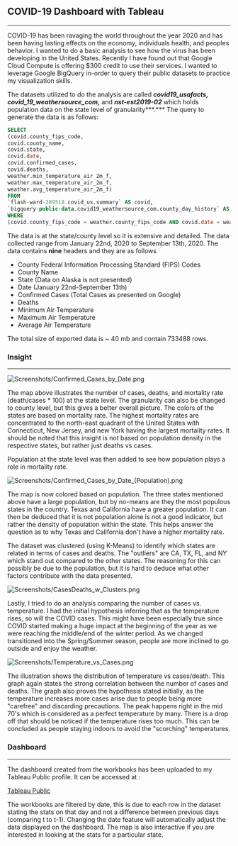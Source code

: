 ## COVID-19 Dashboard with Tableau

---

COVID-19 has been ravaging the world throughout the year 2020 and has been having lasting effects on the economy, individuals health, and peoples behavior. I wanted to do a basic analysis to see how the virus has been developing in the United States. Recently I have found out that Google Cloud Compute is offering $300 credit to use their services. I wanted to leverage Google BigQuery in-order to query their public datasets to practice my visualization skills.

The datasets utilized to do the analysis are called  ***covid19_usafacts,** **covid_19_weathersource_com,*** and ***nst-est2019-02*** which holds population data on the state level of granularity***.*** The query to generate the data is as follows:

```sql
SELECT 
(covid.county_fips_code, 
covid.county_name, 
covid.state, 
covid.date, 
covid.confirmed_cases, 
covid.deaths,
weather.min_temperature_air_2m_f, 
weather.max_temperature_air_2m_f, 
weather.avg_temperature_air_2m_f)
FROM 
`flash-ward-289518.covid_us.summary` AS covid,
`bigquery-public-data.covid19_weathersource_com.county_day_history` AS weather
WHERE 
(covid.county_fips_code = weather.county_fips_code AND covid.date = weather.date)
```

The data is at the state/county level so it is extensive and detailed. The data collected range from January 22nd, 2020 to September 13th, 2020. The data contains **nine** headers and they are as follows

- County Federal Information Processing Standard (FIPS) Codes
- County Name
- State (Data on Alaska is not presented)
- Date (January 22nd-September 13th)
- Confirmed Cases (Total Cases as presented on Google)
- Deaths
- Minimum Air Temperature
- Maximum Air Temperature
- Average Air Temperature

The total size of exported data is ~ 40 mb and contain 733488 rows.

### Insight

---

![Screenshots/Confirmed_Cases_by_Date.png](Screenshots/Confirmed_Cases_by_Date.png)

The map above illustrates the number of cases, deaths, and mortality rate (death/cases * 100) at the state level. The granularity can also be changed to county level, but this gives a better overall picture. The colors of the states are based on mortality rate. The highest mortality rates are concentrated to the north-east quadrant of the United States with Connecticut, New Jersey, and new York having the largest mortality rates. It should be noted that this insight is not based on population density in the respective states, but rather just deaths vs cases.

Population at the state level was then added to see how population plays a role in mortality rate.

![Screenshots/Confirmed_Cases_by_Date_(Population).png](Screenshots/Confirmed_Cases_by_Date_(Population).png)

The map is now colored based on population. The three states mentioned above have a large population, but by no-means are they the most populous states in the country. Texas and California have a greater population. It can then be deduced that it is not population alone is not a good indicator, but rather the density of population within the state. This helps answer the question as to why Texas and California don't have a higher mortality rate. 

The dataset was clustered (using K-Means) to identify which states are related in terms of cases and deaths. The "outliers" are CA, TX, FL, and NY which stand out compared to the other states. The reasoning for this can possibly be due to the population, but it is hard to deduce what other factors contribute with the data presented.

![Screenshots/CasesDeaths_w_Clusters.png](Screenshots/CasesDeaths_w_Clusters.png)

Lastly, I tried to do an analysis comparing the number of cases vs. temperature. I had the initial hypothesis inferring that as the temperature rises, so will the COVID cases. This might have been especially true since COVID started making a huge impact at the beginning of the year as we were reaching the middle/end of the winter period. As we changed transitioned into the Spring/Summer season, people are more inclined to go outside and enjoy the weather.

![Screenshots/Temperature_vs_Cases.png](Screenshots/Temperature_vs_Cases.png)

The illustration shows the distribution of temperature vs cases/death. This graph again states the strong correlation between the number of cases and deaths. The graph also proves the hypothesis stated initially, as the temperature increases more cases arise due to people being more "carefree" and discarding precautions. The peak happens right in the mid 70's which is considered as a perfect temperature by many. There is a drop off that should be noticed if the temperature rises too much. This can be concluded as people staying indoors to avoid the "scorching" temperatures. 

### Dashboard

---

The dashboard created from the workbooks has been uploaded to my Tableau Public profile. It can be accessed at : 

[Tableau Public](https://public.tableau.com/profile/sai.peri#!/vizhome/Covid_analysis_16002098975580/Dashboard1)

The workbooks are filtered by date, this is due to each row in the dataset stating the stats on that day and not a difference between previous days (comparing t to t-1). Changing the date feature will automatically adjust the data displayed on the dashboard. The map is also interactive if you are interested in looking at the stats for a particular state.
